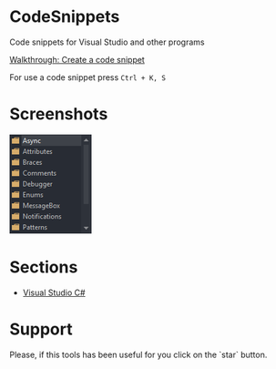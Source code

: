 # CodeSnippets
Code snippets for Visual Studio and other programs

[Walkthrough: Create a code snippet](https://docs.microsoft.com/en-US/visualstudio/ide/walkthrough-creating-a-code-snippet?view=vs-2019)

For use a code snippet press `Ctrl + K, S`


# Screenshots
![](Assets/PopupMenu.png?raw=true)


# Sections
- [Visual Studio C#](Visual%20Studio%20C%23/README.md)


# Support
<p>Please, if this tools has been useful for you click on the `star` button.</p>
